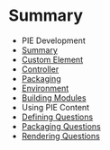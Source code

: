 # Summary

- PIE Development
 - [Summary](developing/summary.md)
 - [Custom Element](developing/custom-element.md)
 - [Controller](developing/controller.md)
 - [Packaging](developing/packaging.md)
 - [Environment](developing/environment.md)
 - [Building Modules](developing/building-modules.md)
- Using PIE Content
 - [Defining Questions](using/defining-questions.md)
 - [Packaging Questions](using/packaging-questions.md)
 - [Rendering Questions](using/rendering-questions.md)



